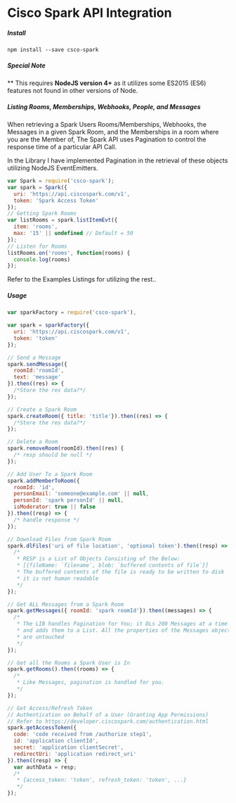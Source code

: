 # Cisco Spark API Integration

##### Install

```
npm install --save csco-spark
```

##### Special Note

** This requires __NodeJS version 4+__ as it utilizes some ES2015 (ES6) features not found in other versions of Node.

##### Listing Rooms, Memberships, Webhooks, People, and Messages

When retrieving a Spark Users Rooms/Memberships, Webhooks, the Messages in a given Spark Room, and the Memberships in a room where you are the Member of, The Spark API uses Pagination to control the response time of a particular API Call.

In the Library I have implemented Pagination in the retrieval of these objects utilizing NodeJS EventEmitters.

```javascript
var Spark = require('csco-spark');
var spark = Spark({
  uri: 'https://api.ciscospark.com/v1',
  token: 'Spark Access Token'
});
// Getting Spark Rooms
var listRooms = spark.listItemEvt({
  item: 'rooms',
  max: '15' || undefined // Default = 50
});
// Listen for Rooms
listRooms.on('rooms', function(rooms) {
  console.log(rooms)
});
```

Refer to the Examples Listings for utilizing the rest..

##### Usage

```javascript
var sparkFactory = require('csco-spark'),

var spark = sparkFactory({
  uri: 'https://api.ciscospark.com/v1',
  token: 'token'
});

// Send a Message
spark.sendMessage({
  roomId:'roomId',
  text: 'message'
}).then((res) => {
  /*Store the res data?*/
});

// Create a Spark Room
spark.createRoom({ title: 'title'}).then((res) => {
  /*Store the res data?*/
});

// Delete a Room
spark.removeRoom(roomId).then((res) {
  /* resp should be null */
});

// Add User To a Spark Room
spark.addMemberToRoom({
  roomId: 'id',
  personEmail: 'someone@example.com' || null,
  personId: 'spark personId' || null,
  isModerator: true || false
}).then((resp) => {
  /* handle response */
});

// Download Files from Spark Room
spark.dlFiles('uri of file location', 'optional token').then((resp) => {
  /*
   * RESP is a List of Objects Consisting of the Below:
   * [{fileName: `filename`, blob: `buffered contents of file`}]
   * The buffered contents of the file is ready to be written to disk
   * it is not human readable
   */
});

// Get ALL Messages from a Spark Room
spark.getMessages({ roomId: 'spark roomId'}).then((messages) => {
  /*
   * The LIB handles Pagination for You; it DLs 200 Messages at a time
   * and adds them to a List. All the properties of the Messages object
   * are untouched
   */
});

// Get all the Rooms a Spark User is In
spark.getRooms().then((rooms) => {
  /*
   * Like Messages, pagination is handled for you.
   */
});

// Get Access/Refresh Token
// Authentication on Behalf of a User (Granting App Permissions)
// Refer to https://developer.ciscospark.com/authentication.html
spark.getAccessToken({
  code: 'code received from /authorize step1',
  id: 'application clientId',
  secret: 'application clientSecret',
  redirectUri: 'application redirect_uri'
}).then((resp) => {
  var authData = resp;
  /*
   * {access_token: 'token', refresh_token: 'token', ...}
   */
});
```
